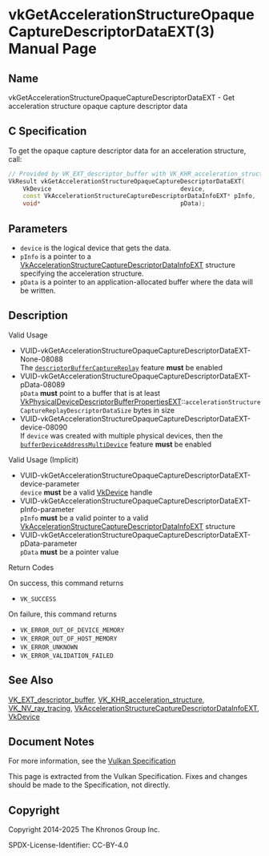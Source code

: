 # vkGetAccelerationStructureOpaqueCaptureDescriptorDataEXT(3) Manual Page

## Name

vkGetAccelerationStructureOpaqueCaptureDescriptorDataEXT - Get acceleration structure opaque capture descriptor data



## [](#_c_specification)C Specification

To get the opaque capture descriptor data for an acceleration structure, call:

```c++
// Provided by VK_EXT_descriptor_buffer with VK_KHR_acceleration_structure or VK_NV_ray_tracing
VkResult vkGetAccelerationStructureOpaqueCaptureDescriptorDataEXT(
    VkDevice                                    device,
    const VkAccelerationStructureCaptureDescriptorDataInfoEXT* pInfo,
    void*                                       pData);
```

## [](#_parameters)Parameters

- `device` is the logical device that gets the data.
- `pInfo` is a pointer to a [VkAccelerationStructureCaptureDescriptorDataInfoEXT](https://registry.khronos.org/vulkan/specs/latest/man/html/VkAccelerationStructureCaptureDescriptorDataInfoEXT.html) structure specifying the acceleration structure.
- `pData` is a pointer to an application-allocated buffer where the data will be written.

## [](#_description)Description

Valid Usage

- [](#VUID-vkGetAccelerationStructureOpaqueCaptureDescriptorDataEXT-None-08088)VUID-vkGetAccelerationStructureOpaqueCaptureDescriptorDataEXT-None-08088  
  The [`descriptorBufferCaptureReplay`](https://registry.khronos.org/vulkan/specs/latest/html/vkspec.html#features-descriptorBufferCaptureReplay) feature **must** be enabled
- [](#VUID-vkGetAccelerationStructureOpaqueCaptureDescriptorDataEXT-pData-08089)VUID-vkGetAccelerationStructureOpaqueCaptureDescriptorDataEXT-pData-08089  
  `pData` **must** point to a buffer that is at least [VkPhysicalDeviceDescriptorBufferPropertiesEXT](https://registry.khronos.org/vulkan/specs/latest/man/html/VkPhysicalDeviceDescriptorBufferPropertiesEXT.html)::`accelerationStructureCaptureReplayDescriptorDataSize` bytes in size
- [](#VUID-vkGetAccelerationStructureOpaqueCaptureDescriptorDataEXT-device-08090)VUID-vkGetAccelerationStructureOpaqueCaptureDescriptorDataEXT-device-08090  
  If `device` was created with multiple physical devices, then the [`bufferDeviceAddressMultiDevice`](https://registry.khronos.org/vulkan/specs/latest/html/vkspec.html#features-bufferDeviceAddressMultiDevice) feature **must** be enabled

Valid Usage (Implicit)

- [](#VUID-vkGetAccelerationStructureOpaqueCaptureDescriptorDataEXT-device-parameter)VUID-vkGetAccelerationStructureOpaqueCaptureDescriptorDataEXT-device-parameter  
  `device` **must** be a valid [VkDevice](https://registry.khronos.org/vulkan/specs/latest/man/html/VkDevice.html) handle
- [](#VUID-vkGetAccelerationStructureOpaqueCaptureDescriptorDataEXT-pInfo-parameter)VUID-vkGetAccelerationStructureOpaqueCaptureDescriptorDataEXT-pInfo-parameter  
  `pInfo` **must** be a valid pointer to a valid [VkAccelerationStructureCaptureDescriptorDataInfoEXT](https://registry.khronos.org/vulkan/specs/latest/man/html/VkAccelerationStructureCaptureDescriptorDataInfoEXT.html) structure
- [](#VUID-vkGetAccelerationStructureOpaqueCaptureDescriptorDataEXT-pData-parameter)VUID-vkGetAccelerationStructureOpaqueCaptureDescriptorDataEXT-pData-parameter  
  `pData` **must** be a pointer value

Return Codes

On success, this command returns

- `VK_SUCCESS`

On failure, this command returns

- `VK_ERROR_OUT_OF_DEVICE_MEMORY`
- `VK_ERROR_OUT_OF_HOST_MEMORY`
- `VK_ERROR_UNKNOWN`
- `VK_ERROR_VALIDATION_FAILED`

## [](#_see_also)See Also

[VK\_EXT\_descriptor\_buffer](https://registry.khronos.org/vulkan/specs/latest/man/html/VK_EXT_descriptor_buffer.html), [VK\_KHR\_acceleration\_structure](https://registry.khronos.org/vulkan/specs/latest/man/html/VK_KHR_acceleration_structure.html), [VK\_NV\_ray\_tracing](https://registry.khronos.org/vulkan/specs/latest/man/html/VK_NV_ray_tracing.html), [VkAccelerationStructureCaptureDescriptorDataInfoEXT](https://registry.khronos.org/vulkan/specs/latest/man/html/VkAccelerationStructureCaptureDescriptorDataInfoEXT.html), [VkDevice](https://registry.khronos.org/vulkan/specs/latest/man/html/VkDevice.html)

## [](#_document_notes)Document Notes

For more information, see the [Vulkan Specification](https://registry.khronos.org/vulkan/specs/latest/html/vkspec.html#vkGetAccelerationStructureOpaqueCaptureDescriptorDataEXT)

This page is extracted from the Vulkan Specification. Fixes and changes should be made to the Specification, not directly.

## [](#_copyright)Copyright

Copyright 2014-2025 The Khronos Group Inc.

SPDX-License-Identifier: CC-BY-4.0